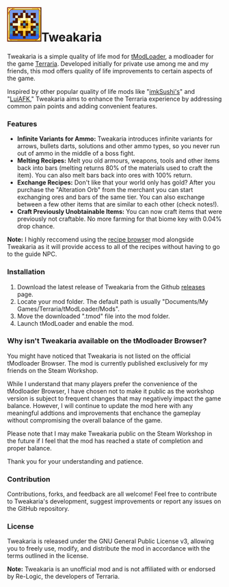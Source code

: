  # ![Icon](icon.png)Tweakaria

Tweakaria is a simple quality of life mod for [tModLoader](https://www.tmodloader.net/), a modloader for the game [Terraria](https://terraria.org/). Developed initially for private use among me and my friends, this mod offers quality of life improvements to certain aspects of the game.

Inspired by other popular quality of life mods like "[imkSushi's](https://steamcommunity.com/sharedfiles/filedetails/?id=2828041071)" and "[LuiAFK](https://forums.terraria.org/index.php?threads/luiafk-unlimited-combinable-potions-autobuilding-stuff-and-more.58806/)," Tweakaria aims to enhance the Terraria experience by addressing common pain points and adding convenient features.

### Features

* **Infinite Variants for Ammo:** Tweakaria introduces infinite variants for arrows, bullets darts, solutions and other ammo types, so you never run out of ammo in the middle of a boss fight.
* **Melting Recipes:** Melt you old armours, weapons, tools and other items back into bars (melting returns 80% of the materials used to craft the item). You can also melt bars back into ores with 100% return.
* **Exchange Recipes:** Don't like that your world only has gold? After you purchase the "Alteration Orb" from the merchant you can start exchanging ores and bars of the same tier. You can also exchange between a few other items that are similar to each other (check notes!).
* **Craft Previously Unobtainable Items:** You can now craft items that were previously not craftable. No more farming for that biome key with 0.04% drop chance.

**Note:** I highly reccomend using the [recipe browser](https://steamcommunity.com/sharedfiles/filedetails/?id=2619954303) mod alongside Tweakaria as it will provide access to all of the recipes without having to go to the guide NPC.

### Installation

1. Download the latest release of Tweakaria from the Github [releases](https://github.com/MdTanjeemHaider/Tweakaria/releases) page.
2. Locate your mod folder. The default path is usually "Documents/My Games/Terraria/tModLoader/Mods".
3. Move the downloaded ".tmod" file into the mod folder.
4. Launch tModLoader and enable the mod.

### Why isn't Tweakaria available on the tModloader Browser?

You might have noticed that Tweakaria is not listed on the official tModloader Browser. The mod is currently published exclusively for my friends on the Steam Workshop.

While I understand that many players prefer the convenience of the tModloader Browser, I have chosen not to make it public as the workshop version is subject to frequent changes that may negatively impact the game balance. However, I will continue to update the mod here with any meaningful addtions and improvements that enchance the gameplay without compromising the overall balance of the game.

Please note that I may make Tweakaria public on the Steam Workshop in the future if I feel that the mod has reached a state of completion and proper balance.

Thank you for your understanding and patience.

### Contribution

Contributions, forks, and feedback are all welcome! Feel free to contribute to Tweakaria's development, suggest improvements or report any issues on the GitHub repository.

### License

Tweakaria is released under the GNU General Public License v3, allowing you to freely use, modify, and distribute the mod in accordance with the terms outlined in the license.

**Note:** Tweakaria is an unofficial mod and is not affiliated with or endorsed by Re-Logic, the developers of Terraria.
